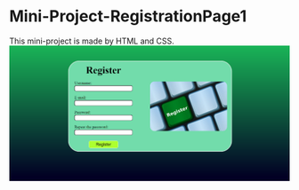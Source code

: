# Mini-Project-RegistrationPage1
This mini-project is made by HTML and CSS.
![This is an image](https://github.com/PAIREN1383/Mini-Project-RegistrationPage1/blob/main/Registration%20page1%20img.PNG)
